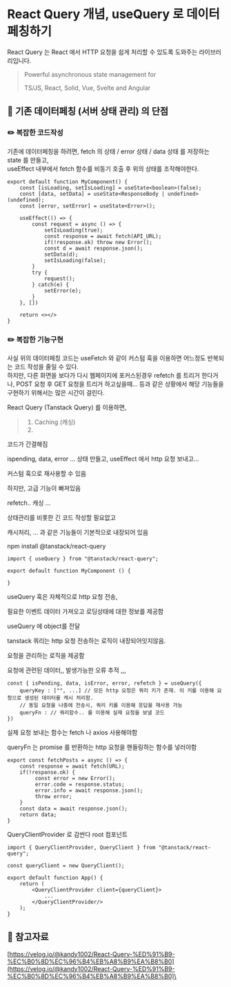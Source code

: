 # React Query 개념, useQuery 로 데이터 페칭하기

React Query 는 React 에서 HTTP 요청을 쉽게 처리할 수 있도록 도와주는 라이브러리입니다.

> Powerful asynchronous state management for
>
> TS/JS, React, Solid, Vue, Svelte and Angular



## 📖 기존 데이터페칭 (서버 상태 관리) 의 단점

### ✏️ 복잡한 코드작성

기존에 데이터페칭을 하려면, fetch 의 상태 / error 상태 / data 상태 를 저장하는 state 를 만들고,\
useEffect 내부에서 fetch 함수를 비동기 호출 후 위의 상태를 조작해야한다.

```tsx
export default function MyComponent() {
    const [isLoading, setIsLoading] = useState<boolean>(false);
    const [data, setData] = useState<ResponseBody | undefined>(undefined);
    const [error, setError] = useState<Error>();
    
    useEffect(() => {
        const request = async () => {
            setIsLoading(true);
            const response = await fetch(API_URL);
            if(!response.ok) throw new Error();
            const d = await response.json();
            setData(d);
            setIsLoading(false);
        }
        try {
            request();
        } catch(e) {
            setError(e);
        }
    }, [])
    
    return <></>
}
```



### ✏️ 복잡한 기능구현

사실 위의 데이터페칭 코드는 useFetch 와 같이 커스텀 훅을 이용하면 어느정도 반복되는 코드 작성을 줄일 수 있다.\
하지만, 다른 화면을 보다가 다시 웹페이지에 포커스된경우 refetch 를 트리거 한다거나, POST 요청 후 GET 요청을 트리거 하고싶을때... 등과 같은 상황에서 해당 기능들을 구현하기 위해서는 많은 시간이 걸린다.

React Query (Tanstack Query) 를 이용하면,

> 1. Caching (캐싱)
> 2.



코드가 간결해짐

ispending, data, error ... 상태 만들고, useEffect 에서 http 요청 보내고...

커스텀 훅으로 재사용할 수 있음

하지만, 고급 기능이 빠져있음

refetch.. 캐싱 ...



상태관리를 비롯한 긴 코드 작성할 필요없고

캐시처리, ... 과 같은 기능들이 기본적으로 내장되어 있음



npm install @tanstack/react-query



```tsx
import { useQuery } from "@tanstack/react-query";

export default function MyComponent () {
    
}
```

useQuery 훅은 자체적으로 http 요청 전송,

필요한 이벤트 데이터 가져오고 로딩상태에 대한 정보를 제공함

useQuery 에 object를 전달

tanstack 쿼리는 http 요청 전송하는 로직이 내장되어잇지않음.

요청을 관리하는 로직을 제공함

요청에 관련된 데이터,, 발생가능한 오류 추적 ,,,



```tsx
const { isPending, data, isError, error, refetch } = useQuery({
    queryKey : ["", ...] // 모든 http 요청은 쿼리 키가 존재. 이 키를 이용해 요청으로 생성된 데이터를 캐시 처리함. 
    // 동일 요청을 나중에 전송시, 쿼리 키를 이용해 응답을 재사용 가능
    queryFn : // 쿼리함수.. 를 이용해 실제 요청을 보낼 코드
})
```

실제 요청 보내는 함수는 fetch 나 axios 사용해야함

queryFn 는 promise 를 반환하는 http 요청을 핸들링하는 함수를 넣러야함



```tsx
export const fetchPosts = async () => {
    const response = await fetch(URL);
    if(!response.ok) {
         const error = new Error();
         error.code = response.status;
         error.info = await response.json();
         throw error;
    }
    const data = await response.json();
    return data;
}
```

QueryClientProvider 로 감싼다 root 컴포넌트

```tsx
import { QueryClientProvider, QueryClient } from "@tanstack/react-query";

const queryClient = new QueryClient();

export default function App() {
    return (
        <QueryClientProvider client={queryClient}>
            ...
        </QueryClientProvider/>
    );
}
```





## 🔗 참고자료

[https://velog.io/@kandy1002/React-Query-%ED%91%B9-%EC%B0%8D%EC%96%B4%EB%A8%B9%EA%B8%B0](https://velog.io/@kandy1002/React-Query-%ED%91%B9-%EC%B0%8D%EC%96%B4%EB%A8%B9%EA%B8%B0)\
